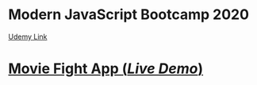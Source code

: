 # Modern JavaScript Bootcamp 2020
[Udemy Link](https://www.udemy.com/course/javascript-beginners-complete-tutorial/)

# [Movie Fight App (*Live Demo*)](https://movie-fight-420.vercel.app)
